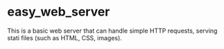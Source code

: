 # easy_web_server

This is a basic web server that can handle simple HTTP requests, serving stati files (such as HTML, CSS, images). 
